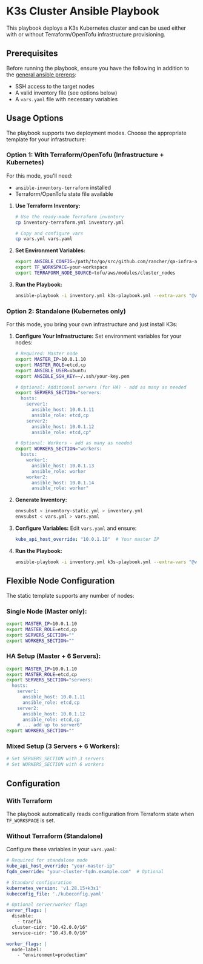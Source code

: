 # K3s Cluster Ansible Playbook

This playbook deploys a K3s Kubernetes cluster and can be used either with or without Terraform/OpenTofu infrastructure provisioning.

## Prerequisites

Before running the playbook, ensure you have the following in addition to the [general ansible prereqs](../README.md):

* SSH access to the target nodes
* A valid inventory file (see options below)
* A `vars.yaml` file with necessary variables

## Usage Options

The playbook supports two deployment modes. Choose the appropriate template for your infrastructure:

### Option 1: With Terraform/OpenTofu (Infrastructure + Kubernetes)

For this mode, you'll need:
* `ansible-inventory-terraform` installed
* Terraform/OpenTofu state file available

1. **Use Terraform Inventory:**
   ```bash
   # Use the ready-made Terraform inventory
   cp inventory-terraform.yml inventory.yml
   
   # Copy and configure vars
   cp vars.yml vars.yaml
   ```

2. **Set Environment Variables:**
   ```bash
   export ANSIBLE_CONFIG=/path/to/go/src/github.com/rancher/qa-infra-automation/ansible/k3s/default/ansible.cfg
   export TF_WORKSPACE=your-workspace
   export TERRAFORM_NODE_SOURCE=tofu/aws/modules/cluster_nodes
   ```

3. **Run the Playbook:**
   ```bash
   ansible-playbook -i inventory.yml k3s-playbook.yml --extra-vars "@vars.yaml"
   ```

### Option 2: Standalone (Kubernetes only)

For this mode, you bring your own infrastructure and just install K3s:

1. **Configure Your Infrastructure:**
   Set environment variables for your nodes:
   ```bash
   # Required: Master node
   export MASTER_IP=10.0.1.10
   export MASTER_ROLE=etcd,cp
   export ANSIBLE_USER=ubuntu
   export ANSIBLE_SSH_KEY=~/.ssh/your-key.pem
   
   # Optional: Additional servers (for HA) - add as many as needed
   export SERVERS_SECTION="servers:
     hosts:
       server1:
         ansible_host: 10.0.1.11
         ansible_role: etcd,cp
       server2:
         ansible_host: 10.0.1.12
         ansible_role: etcd,cp"
   
   # Optional: Workers - add as many as needed
   export WORKERS_SECTION="workers:
     hosts:
       worker1:
         ansible_host: 10.0.1.13
         ansible_role: worker
       worker2:
         ansible_host: 10.0.1.14
         ansible_role: worker"
   ```

2. **Generate Inventory:**
   ```bash
   envsubst < inventory-static.yml > inventory.yml
   envsubst < vars.yml > vars.yaml
   ```

3. **Configure Variables:**
   Edit `vars.yaml` and ensure:
   ```yaml
   kube_api_host_override: "10.0.1.10"  # Your master IP
   ```

4. **Run the Playbook:**
   ```bash
   ansible-playbook -i inventory.yml k3s-playbook.yml --extra-vars "@vars.yaml"
   ```

## Flexible Node Configuration

The static template supports any number of nodes:

### Single Node (Master only):
```bash
export MASTER_IP=10.0.1.10
export MASTER_ROLE=etcd,cp
export SERVERS_SECTION=""
export WORKERS_SECTION=""
```

### HA Setup (Master + 6 Servers):
```bash
export MASTER_IP=10.0.1.10
export MASTER_ROLE=etcd,cp
export SERVERS_SECTION="servers:
  hosts:
    server1:
      ansible_host: 10.0.1.11
      ansible_role: etcd,cp
    server2:
      ansible_host: 10.0.1.12
      ansible_role: etcd,cp
    # ... add up to server6"
export WORKERS_SECTION=""
```

### Mixed Setup (3 Servers + 6 Workers):
```bash
# Set SERVERS_SECTION with 3 servers
# Set WORKERS_SECTION with 6 workers
```

## Configuration

### With Terraform
The playbook automatically reads configuration from Terraform state when `TF_WORKSPACE` is set.

### Without Terraform (Standalone)
Configure these variables in your `vars.yaml`:

```yaml
# Required for standalone mode
kube_api_host_override: "your-master-ip"
fqdn_override: "your-cluster-fqdn.example.com"  # Optional

# Standard configuration
kubernetes_version: 'v1.28.15+k3s1'
kubeconfig_file: './kubeconfig.yaml'

# Optional server/worker flags
server_flags: |
  disable:
    - traefik
  cluster-cidr: "10.42.0.0/16"
  service-cidr: "10.43.0.0/16"

worker_flags: |
  node-label:
    - "environment=production"
```